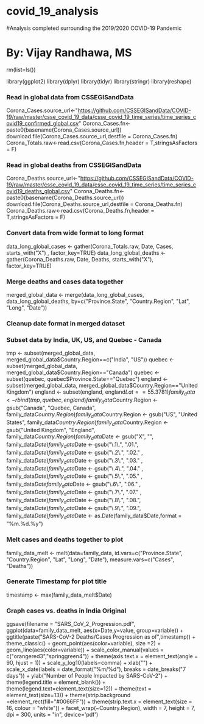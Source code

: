 # covid_19_analysis
#Analysis completed surrounding the 2019/2020 COVID-19 Pandemic
# By: Vijay Randhawa, MS

rm(list=ls())

library(ggplot2)
library(dplyr)
library(tidyr)
library(stringr)
library(reshape)


### Read in global data from CSSEGISandData
Corona_Cases.source_url<-"https://github.com/CSSEGISandData/COVID-19/raw/master/csse_covid_19_data/csse_covid_19_time_series/time_series_covid19_confirmed_global.csv"
Corona_Cases.fn<-paste0(basename(Corona_Cases.source_url))
download.file(Corona_Cases.source_url,destfile = Corona_Cases.fn)
Corona_Totals.raw<-read.csv(Corona_Cases.fn,header = T,stringsAsFactors = F)

### Read in global deaths from CSSEGISandData
Corona_Deaths.source_url<-"https://github.com/CSSEGISandData/COVID-19/raw/master/csse_covid_19_data/csse_covid_19_time_series/time_series_covid19_deaths_global.csv"
Corona_Deaths.fn<-paste0(basename(Corona_Deaths.source_url))
download.file(Corona_Deaths.source_url,destfile = Corona_Deaths.fn)
Corona_Deaths.raw<-read.csv(Corona_Deaths.fn,header = T,stringsAsFactors = F)

### Convert data from wide format to long format
data_long_global_cases <- gather(Corona_Totals.raw, Date, Cases, starts_with("X") , factor_key=TRUE)
data_long_global_deaths <- gather(Corona_Deaths.raw, Date, Deaths, starts_with("X"), factor_key=TRUE)

### Merge deaths and cases data together 
merged_global_data <- merge(data_long_global_cases, data_long_global_deaths, by=c("Province.State", "Country.Region", "Lat", "Long", "Date"))

### Cleanup date format in merged dataset


### Subset data by India, UK, US, and Quebec - Canada
tmp <- subset(merged_global_data, merged_global_data$Country.Region==c("India", "US"))
quebec <- subset(merged_global_data, merged_global_data$Country.Region=="Canada")
quebec <- subset(quebec, quebec$Province.State=="Quebec")
england <- subset(merged_global_data, merged_global_data$Country.Region=="United Kingdom")
england <- subset(england, england$Lat==55.3781)
family_data <- rbind(tmp, quebec, england)
family_data$Country.Region <- gsub("Canada", "Quebec, Canada", family_data$Country.Region)
family_data$Country.Region <- gsub("US", "United States", family_data$Country.Region)
family_data$Country.Region <- gsub("United Kingdom", "England", family_data$Country.Region)
family_data$Date <- gsub("X", "", family_data$Date)
family_data$Date <- gsub("\\.1\\.", ".01.", family_data$Date)
family_data$Date <- gsub("\\.2\\.", ".02." , family_data$Date)
family_data$Date <- gsub("\\.3\\.", ".03." , family_data$Date)
family_data$Date <- gsub("\\.4\\.", ".04." , family_data$Date)
family_data$Date <- gsub("\\.5\\.", ".05." , family_data$Date
family_data$Date <- gsub("\\.6\\.", ".06." , family_data$Date)
family_data$Date <- gsub("\\.7\\.", ".07." , family_data$Date)
family_data$Date <- gsub("\\.8\\.", ".08.", family_data$Date)
family_data$Date <- gsub("\\.9\\.", ".09.", family_data$Date)
family_data$Date <- as.Date(family_data$Date,format = "%m.%d.%y")


### Melt cases and deaths together to plot
family_data_melt <- melt(data=family_data, id.vars=c("Province.State", "Country.Region", "Lat", "Long", "Date"), measure.vars=c("Cases", "Deaths"))

### Generate Timestamp for plot title 
timestamp <- max(family_data_melt$Date)

### Graph cases vs. deaths in India Original

ggsave(filename = "SARS_CoV_2_Progression.pdf",
ggplot(data=family_data_melt, aes(x=Date,y=value, group=variable)) +
ggtitle(paste("SARS-CoV-2 Deaths/Cases Progression as of",timestamp)) +
theme_classic() +
geom_point(aes(color=variable), size =2) +
geom_line(aes(color=variable)) +
scale_color_manual(values = c("orangered3","springgreen4")) +
theme(axis.text.x = element_text(angle = 90, hjust = 1)) +
scale_y_log10(labels=comma) +
xlab("") +
scale_x_date(labels = date_format("%m/%d"), breaks = date_breaks("7 days")) +
ylab("Number of People Impacted by SARS-CoV-2") +
theme(legend.title = element_blank()) +
theme(legend.text=element_text(size=12)) +
theme(text = element_text(size=13)) +
theme(strip.background =element_rect(fill="#0066FF")) +
theme(strip.text.x = element_text(size = 16, colour = "white")) +
facet_wrap(~Country.Region),
       width = 7, height = 7, dpi = 300, units = "in", device='pdf')



